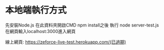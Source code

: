 # 本地端執行方式
先安裝Node.js
在此資料夾開啟CMD
npm install之後
執行 node server-test.js
在網頁輸入localhost:3000進入網頁

線上網頁: https://zeforce-live-test.herokuapp.com/(已過期)